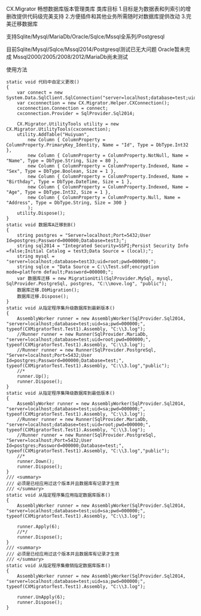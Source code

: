 CX.Migrator
畅想数据库版本管理类库
类库目标
1.目标是为数据表和列索引的增删改提供代码级完美支持
2.方便插件和其他业务所需随时对数据库提供改动
3.完美迁移数据库

支持Sqlite/Mysql/MariaDb/Oracle/Sqlce/Mssql全系列/Postgresql

目前Sqlite/Mysql/Sqlce/Mssql2014/Postgresql测试已无大问题
Oracle暂未完成
Mssql2000/2005/2008/2012/MariaDb尚未测试

使用方法

    static void 代码中自定义更改()
    {
        var connect = new System.Data.SqlClient.SqlConnection("server=localhost;database=test;uid=sa;pwd=000000;");
        var cxconnection = new CX.Migrator.Helper.CXConnection();
        cxconnection.Connection = connect;
        cxconnection.Provider = SqlProvider.Sql2014;

        CX.Migrator.UtilityTools utility = new CX.Migrator.UtilityTools(cxconnection);
        utility.AddTable("Huiyuan",
            new Column { ColumnProperty = ColumnProperty.PrimaryKey_Identity, Name = "Id", Type = DbType.Int32 },
            new Column { ColumnProperty = ColumnProperty.NotNull, Name = "Name", Type = DbType.String, Size = 80 },
            new Column { ColumnProperty = ColumnProperty.Indexed, Name = "Sex", Type = DbType.Boolean, Size = 1 },
            new Column { ColumnProperty = ColumnProperty.Indexed, Name = "Birthday", Type = DbType.DateTime, Size = 1 },
            new Column { ColumnProperty = ColumnProperty.Indexed, Name = "Age", Type = DbType.Int32, Size = 1 },
            new Column { ColumnProperty = ColumnProperty.Null, Name = "Address", Type = DbType.String, Size = 300 }
            );
        utility.Dispose();
    }
    static void 数据库A迁移到B()
    {
        string postgres = "Server=localhost;Port=5432;User Id=postgres;Password=000000;Database=test3;";
        string sql2014 = "Integrated Security=SSPI;Persist Security Info =false;Initial Catalog = test3;Data Source = (local);";
        string mysql = "server=localhost;database=test33;uid=root;pwd=000000;";
        string sqlce = "Data Source = C:\\Test.sdf;encryption mode=platform default;Password=000000;";
        var 数据库迁移 = new MigrationUtil(SqlProvider.MySql, mysql, SqlProvider.PostgreSql, postgres, "C:\\move.log", "public");
        数据库迁移.DbMigration();
        数据库迁移.Dispose();
    }
    static void 从指定程序集升级数据库到最新版本()
    {
        AssemblyWorker runner = new AssemblyWorker(SqlProvider.Sql2014, "server=localhost;database=test;uid=sa;pwd=000000;", typeof(CXMigratorTest.Test1).Assembly, "C:\\3.log");
        //Runner runner = new Runner(SqlProvider.MariaDb, "server=localhost;database=test;uid=root;pwd=000000;", typeof(CXMigratorTest.Test1).Assembly, "C:\\3.log");
        //Runner runner = new Runner(SqlProvider.PostgreSql, "Server=localhost;Port=5432;User Id=postgres;Password=000000;Database=test;", typeof(CXMigratorTest.Test1).Assembly, "C:\\3.log","public");
        //*
        runner.Up();
        runner.Dispose();
    }
    static void 从指定程序集降级数据库到最低版本()
    {
        AssemblyWorker runner = new AssemblyWorker(SqlProvider.Sql2014, "server=localhost;database=test;uid=sa;pwd=000000;", typeof(CXMigratorTest.Test1).Assembly, "C:\\3.log");
        //Runner runner = new Runner(SqlProvider.MariaDb, "server=localhost;database=test;uid=root;pwd=000000;", typeof(CXMigratorTest.Test1).Assembly, "C:\\3.log");
        //Runner runner = new Runner(SqlProvider.PostgreSql, "Server=localhost;Port=5432;User Id=postgres;Password=000000;Database=test;", typeof(CXMigratorTest.Test1).Assembly, "C:\\3.log","public");
        //*
        runner.Down();
        runner.Dispose();
    }
    /// <summary>
    /// 必须是已经应用过这个版本并且数据库有记录才生效
    /// </summary>
    static void 从指定程序集应用指定数据库版本()
    {
        AssemblyWorker runner = new AssemblyWorker(SqlProvider.Sql2014, "server=localhost;database=test;uid=sa;pwd=000000;", typeof(CXMigratorTest.Test1).Assembly, "C:\\3.log");

        runner.Apply(6);
        //*/
        runner.Dispose();
    }
    /// <summary>
    /// 必须是已经应用过这个版本并且数据库有记录才生效
    /// </summary>
    static void 从指定程序集撤销指定数据库版本()
    {
        AssemblyWorker runner = new AssemblyWorker(SqlProvider.Sql2014, "server=localhost;database=test;uid=sa;pwd=000000;", typeof(CXMigratorTest.Test1).Assembly, "C:\\3.log");

        runner.UnApply(6);
        runner.Dispose();
    }
